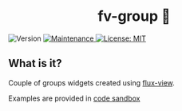<h1 align="center">fv-group 👋</h1>

<p>
    <img alt="Version" src="https://img.shields.io/badge/version-0.0.0-blue.svg?cacheSeconds=2592000" />
    <a href="https://github.com/kefranabg/readme-md-generator/graphs/commit-activity" target="_blank">
        <img alt="Maintenance" src="https://img.shields.io/badge/Maintained%3F-yes-green.svg" />
    </a>
    <a href="https://github.com/kefranabg/readme-md-generator/blob/master/LICENSE" target="_blank">
        <img alt="License: MIT" src="https://img.shields.io/badge/License-MIT-yellow.svg" />
    </a>
</p>

>

## What is it?

Couple of groups widgets created using <a href="https://github.com/youwol/flux-view">flux-view</a>.

Examples are provided in
<a href='https://codesandbox.io/s/github/youwol/fv-group/blob/master/src/demos/showcase?file=/index.html'>code sandbox</a>
